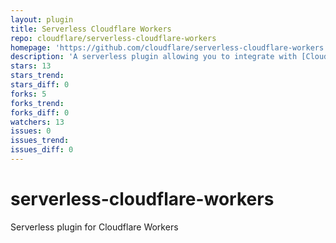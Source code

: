 ```yaml
---
layout: plugin
title: Serverless Cloudflare Workers
repo: cloudflare/serverless-cloudflare-workers
homepage: 'https://github.com/cloudflare/serverless-cloudflare-workers'
description: 'A serverless plugin allowing you to integrate with [Cloudflare Workers](https://cloudflareworkers.com/#12a9195720fe4ed660949efdbd9c0219:https://tutorial.cloudflareworkers.com)'
stars: 13
stars_trend: 
stars_diff: 0
forks: 5
forks_trend: 
forks_diff: 0
watchers: 13
issues: 0
issues_trend: 
issues_diff: 0
---
```



# serverless-cloudflare-workers
Serverless plugin for Cloudflare Workers 
